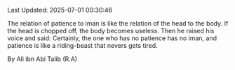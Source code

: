 Last Updated: 2025-07-01 00:30:46

The relation of patience to iman is like the relation of the head to the body. If the head is chopped off, the body becomes useless. Then he raised his voice and said: Certainly, the one who has no patience has no iman, and patience is like a riding-beast that nevers gets tired.

By Ali ibn Abi Talib (R.A)